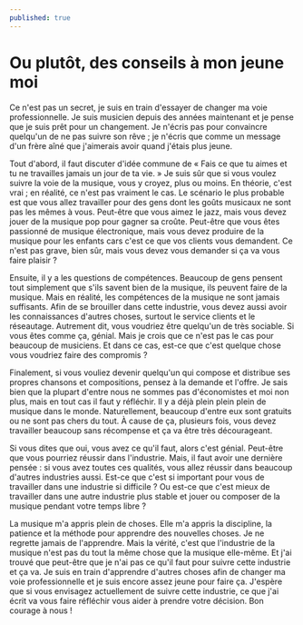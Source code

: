 ```yaml
---
published: true
---
```

# Ou plutôt, des conseils à mon jeune moi 

Ce n'est pas un secret, je suis en train d'essayer de changer ma voie professionnelle. Je suis musicien depuis des années maintenant et je pense que je suis prêt pour un changement. Je n'écris pas pour convaincre quelqu'un de ne pas suivre son rêve ; je n'écris que comme un message d'un frère aîné que j'aimerais avoir quand j'étais plus jeune. 

Tout d'abord, il faut discuter d'idée commune de « Fais ce que tu aimes et tu ne travailles jamais un jour de ta vie. » Je suis sûr que si vous voulez suivre la voie de la musique, vous y croyez, plus ou moins. En théorie, c'est vrai ; en réalité, ce n'est pas vraiment le cas. Le scénario le plus probable est que vous allez travailler pour des gens dont les goûts musicaux ne sont pas les mêmes à vous. Peut-être que vous aimez le jazz, mais vous devez jouer de la musique pop pour gagner sa croûte. Peut-être que vous êtes passionné de musique électronique, mais vous devez produire de la musique pour les enfants cars c'est ce que vos clients vous demandent. Ce n'est pas grave, bien sûr, mais vous devez vous demander si ça va vous faire plaisir ?

Ensuite, il y a les questions de compétences. Beaucoup de gens pensent tout simplement que s'ils savent bien de la musique, ils peuvent faire de la musique. Mais en réalité, les compétences de la musique ne sont jamais suffisants. Afin de se brouiller dans cette industrie, vous devez aussi avoir les connaissances d'autres choses, surtout le service clients et le réseautage. Autrement dit, vous voudriez être quelqu'un de très sociable. Si vous êtes comme ça, génial. Mais je crois que ce n'est pas le cas pour beaucoup de musiciens. Et dans ce cas, est-ce que c'est quelque chose vous voudriez faire des compromis ?

Finalement, si vous vouliez devenir quelqu'un qui compose et distribue ses propres chansons et compositions, pensez à la demande et l'offre. Je sais bien que la plupart d'entre nous ne sommes pas d'économistes et moi non plus, mais en tout cas il faut y réfléchir. Il y a déjà plein plein plein de musique dans le monde. Naturellement, beaucoup d'entre eux sont gratuits ou ne sont pas chers du tout. À cause de ça, plusieurs fois, vous devez travailler beaucoup sans récompense et ça va être très décourageant. 

Si vous dites que oui, vous avez ce qu'il faut, alors c'est génial. Peut-être que vous pourriez réussir dans l'industrie. Mais, il faut avoir une dernière pensée : si vous avez toutes ces qualités, vous allez réussir dans beaucoup d'autres industries aussi. Est-ce que c'est si important pour vous de travailler dans une industrie si difficile ? Ou est-ce que c'est mieux de travailler dans une autre industrie plus stable et jouer ou composer de la musique pendant votre temps libre ? 

La musique m'a appris plein de choses. Elle m'a appris la discipline, la patience et la méthode pour apprendre des nouvelles choses. Je ne regrette jamais de l'apprendre. Mais la vérité, c'est que l'industrie de la musique n'est pas du tout la même chose que la musique elle-même. Et j'ai trouvé que peut-être que je n'ai pas ce qu'il faut pour suivre cette industrie et ça va. Je suis en train d'apprendre d'autres choses afin de changer ma voie professionnelle et je suis encore assez jeune pour faire ça. J'espère que si vous envisagez actuellement de suivre cette industrie, ce que j'ai écrit va vous faire réfléchir vous aider à prendre votre décision. Bon courage à nous !
